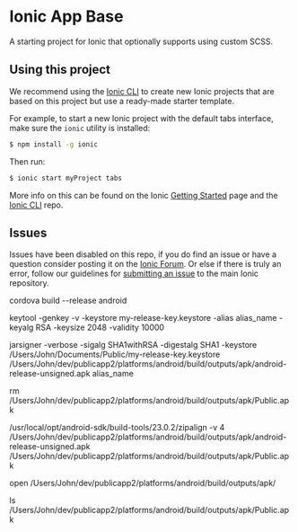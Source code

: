 Ionic App Base
=====================

A starting project for Ionic that optionally supports using custom SCSS.

## Using this project

We recommend using the [Ionic CLI](https://github.com/driftyco/ionic-cli) to create new Ionic projects that are based on this project but use a ready-made starter template.

For example, to start a new Ionic project with the default tabs interface, make sure the `ionic` utility is installed:

```bash
$ npm install -g ionic
```

Then run:

```bash
$ ionic start myProject tabs
```

More info on this can be found on the Ionic [Getting Started](http://ionicframework.com/getting-started) page and the [Ionic CLI](https://github.com/driftyco/ionic-cli) repo.

## Issues
Issues have been disabled on this repo, if you do find an issue or have a question consider posting it on the [Ionic Forum](http://forum.ionicframework.com/).  Or else if there is truly an error, follow our guidelines for [submitting an issue](http://ionicframework.com/submit-issue/) to the main Ionic repository.


cordova build --release android

keytool -genkey -v -keystore my-release-key.keystore -alias alias_name -keyalg RSA -keysize 2048 -validity 10000

jarsigner -verbose -sigalg SHA1withRSA -digestalg SHA1 -keystore /Users/John/Documents/Public/my-release-key.keystore /Users/John/dev/publicapp2/platforms/android/build/outputs/apk/android-release-unsigned.apk alias_name

rm /Users/John/dev/publicapp2/platforms/android/build/outputs/apk/Public.apk

/usr/local/opt/android-sdk/build-tools/23.0.2/zipalign -v 4 /Users/John/dev/publicapp2/platforms/android/build/outputs/apk/android-release-unsigned.apk /Users/John/dev/publicapp2/platforms/android/build/outputs/apk/Public.apk

open /Users/John/dev/publicapp2/platforms/android/build/outputs/apk/

ls /Users/John/dev/publicapp2/platforms/android/build/outputs/apk/Public.apk
